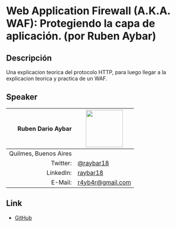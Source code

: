 # Web Application Firewall (A.K.A. WAF): Protegiendo la capa de aplicación. (por Ruben Aybar)

## Descripción  
  Una explicacion teorica del protocolo HTTP, para luego llegar a la explicacion teorica y practica de un WAF.  

## Speaker
| Ruben Dario Aybar					|<img src="raybar.png" style="width: 100px;"/>			|
|---------:						|---								|
|Quilmes, Buenos Aires					|								|
|Twitter:						|[@raybar18](https://twitter.com/raybar18)			|
|LinkedIn:						|[raybar18](https://www.linkedin.com/in/raybar18/)		|
|E-Mail:						|[r4yb4r@gmail.com](mailto:r4yb4r@gmail.com)			|

## Link  
  * [GitHub](https://github.com/ParanaConf/2018.presentations/raw/master/Web%20Application%20Firewall%20(A.K.A.%20WAF):%20Protegiendo%20la%20capa%20de%20aplicaci%C3%B3n./ParanaConf_2018-Web%20Application%20Firewall%20(A.K.A%20WAF).pptx)
